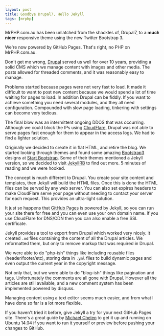 ```yaml
---
layout: post
title: Goodbye Drupal7, Hello Jekyll
tags: [mrphp]
---
```

MrPHP.com.au has been unlatched from the shackles of, Drupal7, to a <strong>much nicer</strong> responsive theme using the new Twitter Bootstrap 3.

We're now powered by GitHub Pages.  That's right, no PHP on MrPHP.com.au.

<!--break-->

Don't get me wrong, <a href="http://drupal.org/">Drupal</a> served us well for over 10 years, providing a solid CMS which we manage content with images and other media.  The posts allowed for threaded comments, and it was reasonably easy to manage.

Problems started because pages were not very fast to load.  It made it difficult to want to post new content because we would spend a lot of time waiting for pages to load.  In addition Drupal can be fiddly.  If you want to achieve something you need several modules, and they all need configuration.  Compounded with slow page loading, tinkering with settings can become very tedious.  

The final blow was an intermittent ongoing DDOS that was occurring.  Although we could block the IPs using <a href="https://www.cloudflare.com/">CloudFlare</a>, Drupal was not able to serve pages fast enough for them to appear in the access logs.  We had to find a lighter solution.

Originally we decided to create it in flat HTML, and retire the blog.  We started looking through themes and found some amazing <a href="http://getbootstrap.com/">Bootstrap3</a> designs at <a href="http://startbootstrap.com/">Start Bootstrap</a>.  Some of their themes mentioned a Jekyll version, so we decided to visit <a href="http://jekyllrb.com/">JekyllRB</a> to find out more. 5 minutes of reading and we were hooked.

The concept is much different to Drupal.  You create your site content and templates, then Jekyll will build the HTML files.  Once this is done the HTML files can be served by any web server.  You can also set expires headers to make CloudFlare serve your page without needing to contact your server for each request.  This provides an ultra-light solution.
 
It just so happens that <a href="https://pages.github.com/">GitHub Pages</a> is powered by Jekyll, so you can run your site there for free and you can even use your own domain name.  If you use CloudFlare for DNS/CDN then you can also enable a free SSL certificate. 

Jekyll provides a tool to export from Drupal which worked very nicely. It created `.md` files containing the content of all the Drupal articles.  We reformatted them, but only to remove markup that was required in Drupal.

We were able to do "php-ish" things like including reusable files (header/footer/etc), storing data in `.yml` files to build dynamic pages and even output the current year in the copyright message. 

Not only that, but we were able to do "blog-ish" things like pagination and tags.  Unfortunately the comments are all gone with Drupal.  However all the articles are still available, and a new comment system has been implemented powered by disquss.
 
Managing content using a text editor seems much easier, and from what I have done so far is a lot more flexible.

If you haven't tried it before, give Jekyll a try for your next GitHub Pages site.  There's a great guide by <a href="http://michaelchelen.net/81fa/install-jekyll-2-ubuntu-14-04/">Michael Chelen</a> to get it up and running on Ubuntu 14.04 if you want to run it yourself or preview before pushing your changes to GitHub.  